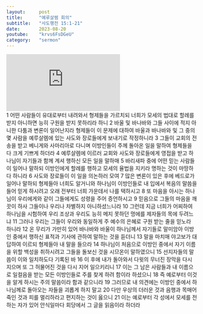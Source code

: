 ```yaml
---
layout:     post
title:      "예루살렘 회의"
subtitle:	"사도행전 15:1-21"
date:       2023-08-20
youtube:    "krvs6FsDGeU"
category:   "sermon"
---
```


<div class="youtube">
    <iframe src="https://www.youtube.com/embed/krvs6FsDGeU" title="YouTube video player" frameborder="0" allow="accelerometer; autoplay; clipboard-write; encrypted-media; gyroscope; picture-in-picture; web-share" allowfullscreen></iframe>
</div>
1 어떤 사람들이 유대로부터 내려와서 형제들을 가르치되 너희가 모세의 법대로 할례를 받지 아니하면 능히 구원을 받지 못하리라 하니
2 바울 및 바나바와 그들 사이에 적지 아니한 다툼과 변론이 일어난지라 형제들이 이 문제에 대하여 바울과 바나바와 및 그 중의 몇 사람을 예루살렘에 있는 사도와 장로들에게 보내기로 작정하니라
3 그들이 교회의 전송을 받고 베니게와 사마리아로 다니며 이방인들이 주께 돌아온 일을 말하여 형제들을 다 크게 기쁘게 하더라
4 예루살렘에 이르러 교회와 사도와 장로들에게 영접을 받고 하나님이 자기들과 함께 계셔 행하신 모든 일을 말하매
5 바리새파 중에 어떤 믿는 사람들이 일어나 말하되 이방인에게 할례를 행하고 모세의 율법을 지키라 명하는 것이 마땅하다 하니라  
6 사도와 장로들이 이 일을 의논하러 모여
7 많은 변론이 있은 후에 베드로가 일어나 말하되 형제들아 너희도 알거니와 하나님이 이방인들로 내 입에서 복음의 말씀을 들어 믿게 하시려고 오래 전부터 너희 가운데서 나를 택하시고
8 또 마음을 아시는 하나님이 우리에게와 같이 그들에게도 성령을 주어 증언하시고
9 믿음으로 그들의 마음을 깨끗이 하사 그들이나 우리나 차별하지 아니하셨느니라
10 그런데 지금 너희가 어찌하여 하나님을 시험하여 우리 조상과 우리도 능히 메지 못하던 멍에를 제자들의 목에 두려느냐  
11 그러나 우리는 그들이 우리와 동일하게 주 예수의 은혜로 구원 받는 줄을 믿노라 하니라
12 온 무리가 가만히 있어 바나바와 바울이 하나님께서 자기들로 말미암아 이방인 중에서 행하신 표적과 기사에 관하여 말하는 것을 듣더니
13 말을 마치매 야고보가 대답하여 이르되 형제들아 내 말을 들으라
14 하나님이 처음으로 이방인 중에서 자기 이름을 위할 백성을 취하시려고 그들을 돌보신 것을 시므온이 말하였으니
15 선지자들의 말씀이 이와 일치하도다 기록된 바  
16 이 후에 내가 돌아와서 다윗의 무너진 장막을 다시 지으며 또 그 허물어진 것을 다시 지어 일으키리니
17 이는 그 남은 사람들과 내 이름으로 일컬음을 받는 모든 이방인들로 주를 찾게 하려 함이라 하셨으니
18 즉 예로부터 이것을 알게 하시는 주의 말씀이라 함과 같으니라
19 그러므로 내 의견에는 이방인 중에서 하나님께로 돌아오는 자들을 괴롭게 하지 말고
20 다만 우상의 더러운 것과 음행과 목매어 죽인 것과 피를 멀리하라고 편지하는 것이 옳으니  
21 이는 예로부터 각 성에서 모세를 전하는 자가 있어 안식일마다 회당에서 그 글을 읽음이라 하더라